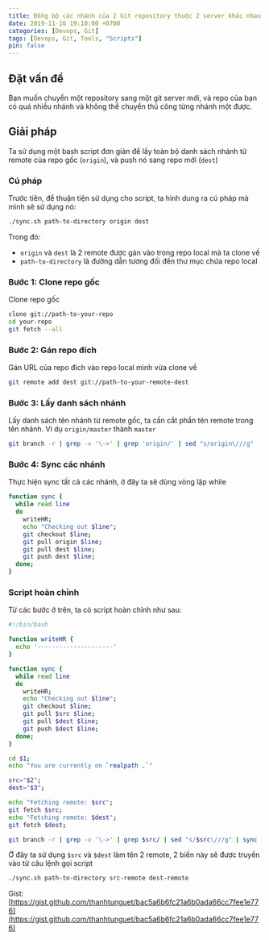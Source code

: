 ```yaml
---
title: Đồng bộ các nhánh của 2 Git repository thuộc 2 server khác nhau
date: 2019-11-16 19:10:00 +0700
categories: [Devops, Git]
tags: [Devops, Git, Tools, "Scripts"]
pin: false
---
```


## Đặt vấn đề

Bạn muốn chuyển một repository sang một git server mới, và repo của bạn có quá nhiều nhánh và không thể chuyển thủ công từng nhánh một được.

## Giải pháp

Ta sử dụng một bash script đơn giản để lấy toàn bộ danh sách nhánh từ remote của repo gốc (`origin`), và push nó sang repo mới (`dest`)

### Cú pháp

Trước tiên, để thuận tiện sử dụng cho script, ta hình dung ra cú pháp mà mình sẽ sử dụng nó:

```bash
./sync.sh path-to-directory origin dest
```

Trong đó:

- `origin` và `dest` là 2 remote được gán vào trong repo local mà ta clone về
- `path-to-directory` là đường dẫn tương đối đến thư mục chứa repo local

### Bước 1: Clone repo gốc

Clone repo gốc

```bash
clone git://path-to-your-repo
cd your-repo
git fetch --all
```

### Bước 2: Gán repo đích

Gán URL của repo đích vào repo local mình vừa clone về

```bash
git remote add dest git://path-to-your-remote-dest
```

### Bước 3: Lấy danh sách nhánh

Lấy danh sách tên nhánh từ remote gốc, ta cần cắt phần tên remote trong tên nhánh. Ví dụ `origin/master` thành `master`

```bash
git branch -r | grep -v '\->' | grep 'origin/' | sed "s/origin\///g"
```

### Bước 4: Sync các nhánh

Thực hiện sync tất cả các nhánh, ở đây ta sẽ dùng vòng lặp while

```bash
function sync {
  while read line
  do
    writeHR;
    echo "Checking out $line";
    git checkout $line;
    git pull origin $line;
    git pull dest $line;
    git push dest $line;
  done;
}
```

### Script hoàn chỉnh

Từ các bước ở trên, ta có script hoàn chỉnh như sau:

```bash
#!/bin/bash

function writeHR {
  echo '---------------------'
}

function sync {
  while read line
  do
    writeHR;
    echo "Checking out $line";
    git checkout $line;
    git pull $src $line;
    git pull $dest $line;
    git push $dest $line;
  done;
}

cd $1;
echo "You are currently on `realpath .`"

src="$2";
dest="$3";

echo "Fetching remote: $src";
git fetch $src;
echo "Fetching remote: $dest";
git fetch $dest;

git branch -r | grep -v '\->' | grep $src/ | sed "s/$src\///g" | sync
```

Ở đây ta sử dụng `$src` và `$dest` làm tên 2 remote, 2 biến này sẽ được truyền vào từ câu lệnh gọi script

```bash
./sync.sh path-to-directory src-remote dest-remote
```

Gist: [https://gist.github.com/thanhtunguet/bac5a6b6fc21a6b0ada66cc7fee1e776](https://gist.github.com/thanhtunguet/bac5a6b6fc21a6b0ada66cc7fee1e776)
